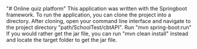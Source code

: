 "# Online quiz platform"
This application was written with the Springboot framework. To run the application, you can clone the project into a directory. After cloning, open your command line interface and navigate to the project directory "path/SchoolTest/cbtAPI".
Run "mvn spring-boot:run"
If you would rather get the jar file, you can run "mvn clean install" instead and locate the target folder to get the jar file.
